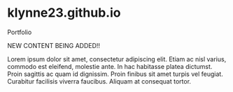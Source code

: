 # klynne23.github.io
Portfolio

NEW CONTENT BEING ADDED!! 

Lorem ipsum dolor sit amet, consectetur adipiscing elit. Etiam ac nisl varius, commodo est eleifend, molestie ante. In hac habitasse platea dictumst. Proin sagittis ac quam id dignissim. Proin finibus sit amet turpis vel feugiat. Curabitur facilisis viverra faucibus. Aliquam at consequat tortor.
